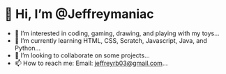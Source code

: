 # 👋 Hi, I’m @Jeffreymaniac
- 👀 I’m interested in coding, gaming, drawing, and playing with my toys...
- 🌱 I’m currently learning HTML, CSS, Scratch, Javascript, Java, and Python...
- 💞️ I’m looking to collaborate on some projects...
- 📫 How to reach me: Email: jeffreyrb03@gmail.com...
